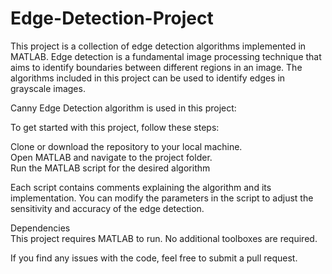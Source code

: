 # Edge-Detection-Project

This project is a collection of edge detection algorithms implemented in MATLAB. Edge detection is a fundamental image processing technique that aims to identify boundaries between different regions in an image. The algorithms included in this project can be used to identify edges in grayscale images.

Canny Edge Detection  algorithm is used in this project:

To get started with this project, follow these steps:

Clone or download the repository to your local machine.
<br>
Open MATLAB and navigate to the project folder.
<br>
Run the MATLAB script for the desired algorithm

Each script contains comments explaining the algorithm and its implementation. You can modify the parameters in the script to adjust the sensitivity and accuracy of the edge detection.

Dependencies
<br>
This project requires MATLAB to run. No additional toolboxes are required.

 If you find any issues with the code, feel free to submit a pull request.
